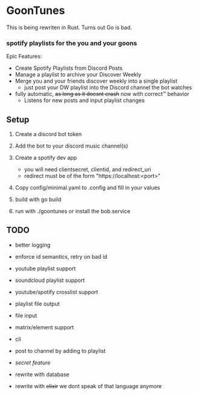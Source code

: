 # GoonTunes
This is being rewriten in Rust.
Turns out Go is bad.

### spotify playlists for the you and your goons

Epic Features:
- Create Spotify Playlists from Discord Posts
- Manage a playlist to archive your Discover Weekly
- Merge you and your friends discover weekly into a single playlist
    - just post your DW playlist into the Discord channel the bot watches
- fully automatic, ~~as long as it doesnt crash~~ now with correct™ behavior
    - Listens for new posts and input playlist changes

## Setup
1. Create a discord bot token
2. Add the bot to your discord music channel(s)
3. Create a spotify dev app 
    - you will need clientsecret, clientid, and redirect_uri
    - redirect must be of the form "https://localhost:\<port\>"
3. Copy config/minimal.yaml to .config and fill in your values

4. build with go build
5. run with ./goontunes or install the bob.service 

## TODO
- better logging
- enforce id semantics, retry on bad id
- youtube playlist support
- soundcloud playlist support
- youtube/spotify crosslist support
- playlist file output
- file input
- matrix/element support
- cli
- post to channel by adding to playlist
- *secret feature*

- rewrite with database
- rewrite with ~~elixir~~ we dont speak of that language anymore
